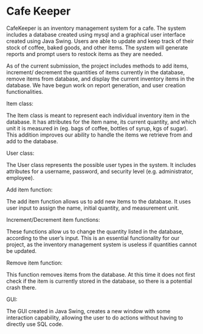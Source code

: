 # Cafe Keeper

CafeKeeper is an inventory management system for a cafe. The system includes a database created using mysql and a graphical user interface created using Java Swing. Users are able to update and keep track of their stock of coffee, baked goods, and other items. The system will generate reports and prompt users to restock items as they are needed.

As of the current submission, the project includes methods to add items, increment/ decrement the quantities of items currently in the database, remove items from database, and display the current inventory items in the database. We have begun work on report generation, and user creation functionalities. 

Item class:

The Item class is meant to represent each individual inventory item in the database. It has attributes for the item name, its current quantity, and which unit it is measured in (eg. bags of coffee, bottles of syrup, kgs of sugar). This addition improves our ability to handle the items we retrieve from and add to the database.

User class:

The User class represents the possible user types in the system. It includes attributes for a username, password, and security level (e.g. administrator, employee).

Add item function:

The add item function allows us to add new items to the database. It uses user input to assign the name, initial quantity, and measurement unit.

Increment/Decrement item functions:

These functions allow us to change the quantity listed in the database, according to the user’s input. This is an essential functionality for our project, as the inventory management system is useless if quantities cannot be updated.

Remove item function:

This function removes items from the database. At this time it does not first check if the item is currently stored in the database, so there is a potential crash there.

GUI:

The GUI created in Java Swing, creates a new window with some interaction capability, allowing the user to do actions without having to directly use SQL code.
